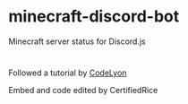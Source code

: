 # minecraft-discord-bot
Minecraft server status for Discord.js

# 
Followed a tutorial by [CodeLyon](https://www.youtube.com/channel/UC08G-UJT58SbkdmcOYyOQVw)

Embed and code edited by CertifiedRice